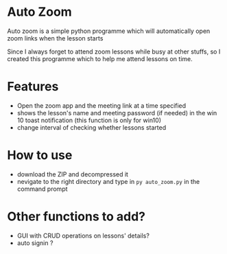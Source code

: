 # Auto Zoom

Auto zoom is a simple python programme which will automatically open zoom links when the lesson starts

Since I always forget to attend zoom lessons while busy at other stuffs, so I created this programme which to help me attend lessons on time.

# Features

- Open the zoom app and the meeting link at a time specified
- shows the lesson's name and meeting password (if needed) in the win 10 toast notification (this function is only for win10)
- change interval of checking whether lessons started

# How to use

- download the ZIP and decompressed it
- nevigate to the right directory and type in `py auto_zoom.py` in the command prompt

# Other functions to add?

- GUI with CRUD operations on lessons' details?
- auto signin ?
